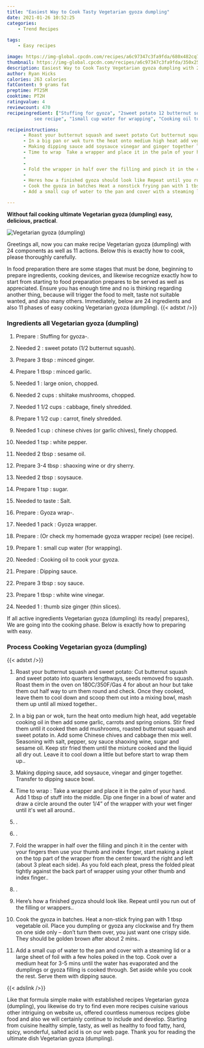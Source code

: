 ```yaml
---
title: "Easiest Way to Cook Tasty Vegetarian gyoza dumpling"
date: 2021-01-26 10:52:25
categories:
    - Trend Recipes
    
tags:
    - Easy recipes

image: https://img-global.cpcdn.com/recipes/a6c97347c3fa9fda/680x482cq70/vegetarian-gyoza-dumpling-recipe-main-photo.jpg
thumbnail: https://img-global.cpcdn.com/recipes/a6c97347c3fa9fda/350x250cq70/vegetarian-gyoza-dumpling-recipe-main-photo.jpg
description: Easiest Way to Cook Tasty Vegetarian gyoza dumpling with 24 ingredients and 11 stages of easy cooking.
author: Ryan Hicks
calories: 263 calories
fatContent: 9 grams fat
preptime: PT25M
cooktime: PT2H
ratingvalue: 4
reviewcount: 470
recipeingredient: ["Stuffing for gyoza", "2sweet potato 12 butternut squash", "3 tbspminced ginger", "1 tbspminced garlic", "1large onion chopped", "2 cupsshiitake mushrooms chopped", "1 1/2 cupscabbage finely shredded", "1 1/2 cupcarrot finely shredded", "1 cupchinese chives or garlic chives finely chopped", "1 tspwhite pepper", "2 tbspsesame oil", "3-4 tbspshaoxing wine or dry sherry", "2 tbspsoysauce", "1 tspsugar", "to tasteSalt", "Gyoza wrap", "1 packGyoza wrapper", "Or check my homemade gyoza wrapper recipe
          see recipe", "1small cup water for wrapping", "Cooking oil to cook your gyoza", "Dipping sauce", "3 tbspsoy sauce", "1 tbspwhite wine vinegar", "1thumb size ginger thin slices"]

recipeinstructions: 
      - Roast your butternut squash and sweet potato Cut butternut squash and sweet potato into quarters lengthways seeds removed fro squash Roast them in the oven on 180C350FGas 4 for about an hour but take them out half way to urn them round and check Once they cooked leave them to cool down and scoop them out into a mixing bowl mash them up until all mixed together 
      - In a big pan or wok turn the heat onto medium high heat add vegetable cooking oil in then add some garlic carrots and spring onions Stir fired them until it cooked then add mushrooms roasted butternut squash and sweet potato in Add some Chinese chives and cabbage then mix well Seasoning with salt pepper soy sauce shaoxing wine sugar and sesame oil Keep stir fried them until the mixture cooked and the liquid all dry out Leave it to cool down a little but before start to wrap them up 
      - Making dipping sauce add soysauce vinegar and ginger together Transfer to dipping sauce bowl 
      - Time to wrap  Take a wrapper and place it in the palm of your hand Add 1 tbsp of stuff into the middle Dip one finger in a bowl of water and draw a circle around the outer 14 of the wrapper with your wet finger until its wet all around 
      -  
      -  
      - Fold the wrapper in half over the filling and pinch it in the center with your fingers then use your thumb and index finger start making a pleat on the top part of the wrapper from the center toward the right and left about 3 pleat each side As you fold each pleat press the folded pleat tightly against the back part of wrapper using your other thumb and index finger 
      -  
      - Heres how a finished gyoza should look like Repeat until you run out of the filling or wrappers 
      - Cook the gyoza in batches Heat a nonstick frying pan with 1 tbsp vegetable oil Place you dumpling or gyoza any clockwise and fry them on one side only  dont turn them over you just want one crispy side They should be golden brown after about 2 mins 
      - Add a small cup of water to the pan and cover with a steaming lid or a large sheet of foil with a few holes poked in the top Cook over a medium heat for 35 mins until the water has evaporated and the dumplings or gyoza filling is cooked through Set aside while you cook the rest Serve them with dipping sauce

---
```




**Without fail cooking ultimate Vegetarian gyoza (dumpling) easy, delicious, practical**. 


![Vegetarian gyoza (dumpling)](https://img-global.cpcdn.com/recipes/a6c97347c3fa9fda/680x482cq70/vegetarian-gyoza-dumpling-recipe-main-photo.jpg "Vegetarian gyoza (dumpling)")




Greetings all, now you can make recipe Vegetarian gyoza (dumpling) with 24 components as well as 11 actions. Below this is exactly how to cook, please thoroughly carefully.

In food preparation there are some stages that must be done, beginning to prepare ingredients, cooking devices, and likewise recognize exactly how to start from starting to food preparation prepares to be served as well as appreciated. Ensure you has enough time and no is thinking regarding another thing, because will trigger the food to melt, taste not suitable wanted, and also many others. Immediately, below are 24 ingredients and also 11 phases of easy cooking Vegetarian gyoza (dumpling).
{{< adstxt />}}

### Ingredients all Vegetarian gyoza (dumpling)


1. Prepare  : Stuffing for gyoza-.

1. Needed 2 : sweet potato (1/2 butternut squash).

1. Prepare 3 tbsp : minced ginger.

1. Prepare 1 tbsp : minced garlic.

1. Needed 1 : large onion, chopped.

1. Needed 2 cups : shiitake mushrooms, chopped.

1. Needed 1 1/2 cups : cabbage, finely shredded.

1. Prepare 1 1/2 cup : carrot, finely shredded.

1. Needed 1 cup : chinese chives (or garlic chives), finely chopped.

1. Needed 1 tsp : white pepper.

1. Needed 2 tbsp : sesame oil.

1. Prepare 3-4 tbsp : shaoxing wine or dry sherry.

1. Needed 2 tbsp : soysauce.

1. Prepare 1 tsp : sugar.

1. Needed to taste : Salt.

1. Prepare  : Gyoza wrap-.

1. Needed 1 pack : Gyoza wrapper.

1. Prepare  : (Or check my homemade gyoza wrapper recipe)
          (see recipe).

1. Prepare 1 : small cup water (for wrapping).

1. Needed  : Cooking oil to cook your gyoza.

1. Prepare  : Dipping sauce.

1. Prepare 3 tbsp : soy sauce.

1. Prepare 1 tbsp : white wine vinegar.

1. Needed 1 : thumb size ginger (thin slices).



If all active ingredients Vegetarian gyoza (dumpling) its ready| prepares}, We are going into the cooking phase. Below is exactly how to preparing with easy.

### Process Cooking Vegetarian gyoza (dumpling)

{{< adstxt />}}


1. Roast your butternut squash and sweet potato: Cut butternut squash and sweet potato into quarters lengthways, seeds removed fro squash. Roast them in the oven on 180C/350F/Gas 4 for about an hour but take them out half way to urn them round and check. Once they cooked, leave them to cool down and scoop them out into a mixing bowl, mash them up until all mixed together..



1. In a big pan or wok, turn the heat onto medium high heat, add vegetable cooking oil in then add some garlic, carrots and spring onions. Stir fired them until it cooked then add mushrooms, roasted butternut squash and sweet potato in. Add some Chinese chives and cabbage then mix well. Seasoning with salt, pepper, soy sauce shaoxing wine, sugar and sesame oil. Keep stir fried them until the mixture cooked and the liquid all dry out. Leave it to cool down a little but before start to wrap them up..



1. Making dipping sauce, add soysauce, vinegar and ginger together. Transfer to dipping sauce bowl.



1. Time to wrap : Take a wrapper and place it in the palm of your hand. Add 1 tbsp of stuff into the middle. Dip one finger in a bowl of water and draw a circle around the outer 1/4” of the wrapper with your wet finger until it&#39;s wet all around..



1. .



1. .



1. Fold the wrapper in half over the filling and pinch it in the center with your fingers then use your thumb and index finger, start making a pleat on the top part of the wrapper from the center toward the right and left (about 3 pleat each side). As you fold each pleat, press the folded pleat tightly against the back part of wrapper using your other thumb and index finger..



1. .



1. Here’s how a finished gyoza should look like. Repeat until you run out of the filling or wrappers..



1. Cook the gyoza in batches. Heat a non-stick frying pan with 1 tbsp vegetable oil. Place you dumpling or gyoza any clockwise and fry them on one side only – don’t turn them over, you just want one crispy side. They should be golden brown after about 2 mins..



1. Add a small cup of water to the pan and cover with a steaming lid or a large sheet of foil with a few holes poked in the top. Cook over a medium heat for 3-5 mins until the water has evaporated and the dumplings or gyoza filling is cooked through. Set aside while you cook the rest. Serve them with dipping sauce.





{{< adslink />}}

Like that formula simple make with established recipes Vegetarian gyoza (dumpling), you likewise do try to find even more recipes cuisine various other intriguing on website us, offered countless numerous recipes globe food and also we will certainly continue to include and develop. Starting from cuisine healthy simple, tasty, as well as healthy to food fatty, hard, spicy, wonderful, salted acid is on our web page. Thank you for reading the ultimate dish Vegetarian gyoza (dumpling).
